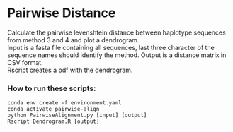 # Pairwise Distance
Calculate the pairwise levenshtein distance between haplotype sequences from method 3 and 4 and plot a dendrogram.  
Input is a fasta file containing all sequences, last three character of the sequence names should identify the method. Output is a distance matrix in CSV format.  
Rscript creates a pdf with the dendrogram.

### How to run these scripts:  
`conda env create -f environment.yaml`  
`conda activate pairwise-align`  
`python PairwiseAlignment.py [input] [output]`  
`Rscript Dendrogram.R [output]`
